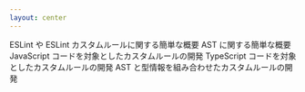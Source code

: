 ```yaml
---
layout: center
---
```



<structure-point number="1" title="ESLint とは" disabled>
  <span>ESLint や ESLint カスタムルールに関する簡単な概要</span>
</structure-point>

<structure-point number="2" title="AST とは" disabled>
  <span>AST に関する簡単な概要</span>
</structure-point>

<structure-point number="3" title="ESLint を使用したカスタムルールの開発" disabled>
  <span>JavaScript コードを対象としたカスタムルールの開発</span>
</structure-point>

<structure-point  number="4" title="typescript-eslint を使用したカスタムルールの開発">
  <span>TypeScript コードを対象としたカスタムルールの開発</span>
</structure-point>

<structure-point  number="5" title="型情報 を使用したカスタムルールの開発" disabled>
  <span>AST と型情報を組み合わせたカスタムルールの開発</span>
</structure-point>

<!-- 
続いては、TypeScript 構文もサポートしたカスタムルールの開発を行なっていきたいと思います。
-->